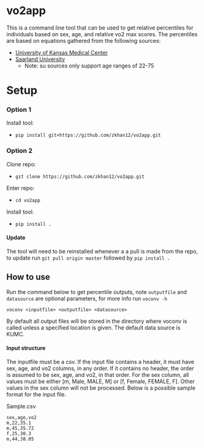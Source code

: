 # vo2app
This is a command line tool that can be used to get relative percentiles for individuals based on sex, age, and relative vo2 max scores.
The percentiles are based on equations gathered from the following sources: 
- [University of Kansas Medical Center](http://www.kumc.edu/fitness-ranking.html)
- [Saarland University](https://vo2peak.shinyapps.io/vo2peak_calculator/)
  - Note: su sources only support age ranges of 22-75

# Setup

### Option 1
Install tool:
- `pip install git+https://github.com/zkhan12/vo2app.git`

### Option 2
Clone repo:
- `git clone https://github.com/zkhan12/vo2app.git`

Enter repo:
- `cd vo2app`

Install tool:
- `pip install .`

#### Update
The tool will need to be reinstalled whenever a a pull is made from the repo, to update run `git pull origin master` followed by `pip install .`

## How to use
Run the command below to get percentile outputs, note `outputfile` and `datasource` are optional parameters, for more info run `voconv -h`

`voconv <inputfile> <outputfile> <datasource>`

By default all output files will be stored in the directory where voconv is called unless a specified location is given. The default data source is KUMC.

#### Input structure
The inputfile must be a csv. If the input file contains a header, it must have sex, age, and vo2 columns, in any order. If it contains no header, the order is assumed to be sex, age, and vo2, in that order. For the sex column, all values must be either [m, Male, MALE, M] or [f, Female, FEMALE, F]. Other values in the sex column will not be processed. Below is a possible sample format for the input file.

Sample.csv
```
sex,age,vo2
m,22,35.1
m,45,35.72
f,25,30.3
m,44,38.05
```
